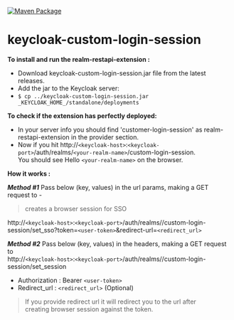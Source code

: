 [![Maven Package](https://github.com/khanadnanxyz/keycloak-custom-login-session/actions/workflows/maven-publish.yml/badge.svg)](https://github.com/khanadnanxyz/keycloak-custom-login-session/actions/workflows/maven-publish.yml)


# keycloak-custom-login-session

**To install and run the realm-restapi-extension :**
* Download keycloak-custom-login-session.jar file from the latest releases.
* Add the jar to the Keycloak server:
* `$ cp ../keycloak-custom-login-session.jar _KEYCLOAK_HOME_/standalone/deployments`

**To check if the extension has perfectly deployed:**

* In your server info you should find 'customer-login-session' as realm-restapi-extension in the provider section.
* Now if you hit http://`<keycloak-host>`:`<keycloak-port>`/auth/realms/`<your-realm-name>`/custom-login-session.  
  You should see Hello `<your-realm-name>` on the browser.

**How it works :**

***Method #1***
Pass below (key, values) in the url params, making a GET request to -

> creates a browser session for SSO

http://`<keycloak-host>`:`<keycloak-port>`/auth/realms/<your-realm-name>/custom-login-session/set_sso?token=`<user-token>`&redirect-url=`<redirect_url>`

***Method #2***
Pass below (key, values) in the headers, making a GET request to  
http://`<keycloak-host>`:`<keycloak-port>`/auth/realms/<your-realm-name>/custom-login-session/set_session
* Authorization : Bearer `<user-token>`
* Redirect_url : `<redirect_url>` (Optional)

> If you provide redirect url it will redirect you to the url after  
> creating browser session against the token.
